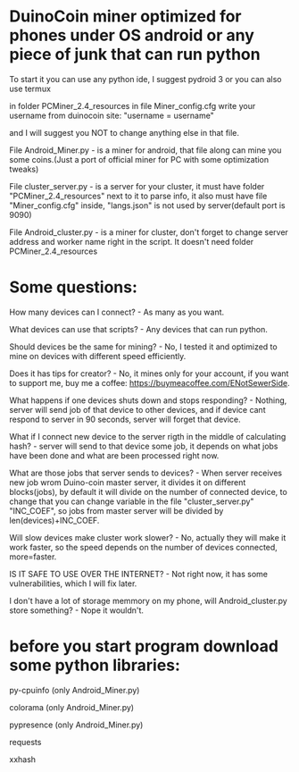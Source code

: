 # DuinoCoin miner optimized for phones under OS android or any piece of junk that can run python

To start it you can use any python ide, I suggest pydroid 3 or you can also use termux

in folder PCMiner_2.4_resources in file Miner_config.cfg write your username from duinocoin site: "username = username"

and I will suggest you NOT to change anything else in that file.

File Android_Miner.py - is a miner for android, that file along can mine you some coins.(Just a port of official miner for PC with some optimization tweaks)

File cluster_server.py - is a server for your cluster, it must have folder "PCMiner_2.4_resources" next to it to parse info, it also must have file "Miner_config.cfg" inside, "langs.json" is not used by server(default port is 9090)

File Android_cluster.py - is a miner for cluster, don't forget to change server address and worker name right in the script. It doesn't need folder PCMiner_2.4_resources

# Some questions:

How many devices can I connect? - As many as you want.

What devices can use that scripts? - Any devices that can run python.

Should devices be the same for mining? - No, I tested it and optimized to mine on devices with different speed efficiently.

Does it has tips for creator? - No, it mines only for your account, if you want to support me, buy me a coffee:                https://buymeacoffee.com/ENotSewerSide.

What happens if one devices shuts down and stops responding? - Nothing, server will send job of that device to other devices, and if device cant respond to server in 90 seconds, server will forget that device.

What if I connect new device to the server rigth in the middle of calculating hash? - server will send to that device some job, it depends on what jobs have been done and what are been processed right now.

What are those jobs that server sends to devices? - When server receives new job wrom Duino-coin master server, it divides it on different blocks(jobs), by default it will divide on the number of connected device, to change that you can change variable in the file "cluster_server.py" "INC_COEF", so jobs from master server will be divided by len(devices)+INC_COEF.

Will slow devices make cluster work slower? - No, actually they will make it work faster, so the speed depends on the number of devices connected, more=faster.

IS IT SAFE TO USE OVER THE INTERNET? - Not right now, it has some vulnerabilities, which I will fix later.

I don't have a lot of storage memmory on my phone, will Android_cluster.py store something? - Nope it wouldn't.

# before you start program download some python libraries:

  py-cpuinfo (only Android_Miner.py)

  colorama (only Android_Miner.py)
  
  pypresence (only Android_Miner.py)
  
  requests
  
  xxhash
  
